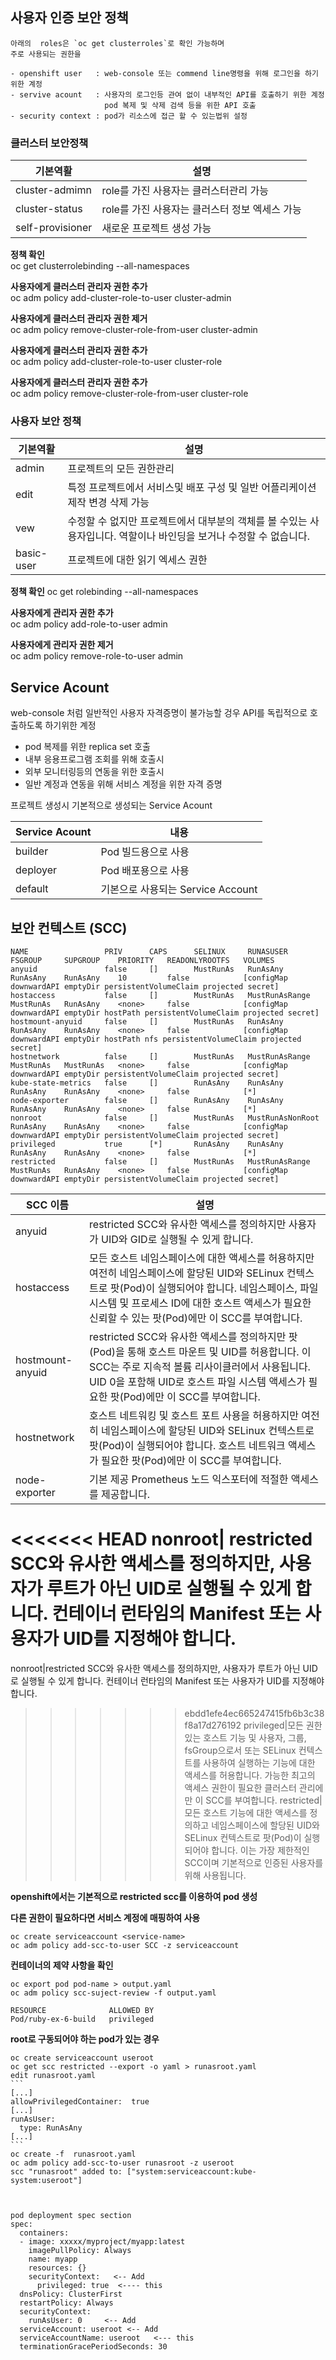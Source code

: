 ## 사용자 인증 보안 정책 

	
	아래의  roles은 `oc get clusterroles`로 확인 가능하며 
    주로 사용되는 권한을  
	
	- openshift user   : web-console 또는 commend line명령을 위해 로그인을 하기 위한 계정  
	- servive acount   : 사용자의 로그인등 관여 없이 내부적인 API를 호출하기 위한 계정 
	                     pod 복제 및 삭제 검색 등을 위한 API 호출
	- security context : pod가 리소스에 접근 할 수 있는법위 설정   


### 클러스터 보안정책

기본역활|설명  
--------|-----  
cluster-admimn|role를 가진 사용자는 클러스터관리 가능  
cluster-status|role를 가진 사용자는 클러스터 정보 엑세스 가능
self-provisioner|새로운 프로젝트 생성 가능  

**정책 확인**  
oc get clusterrolebinding --all-namespaces

**사용자에게 클러스터 관리자 권한 추가**  
oc adm policy add-cluster-role-to-user cluster-admin <username>
 
**사용자에게 클러스터 관리자 권한 제거**  
oc adm policy remove-cluster-role-from-user cluster-admin <username>

**사용자에게 클러스터 관리자 권한 추가**  
oc adm policy add-cluster-role-to-user cluster-role <username>

**사용자에게 클러스터 관리자 권한 추가**  
oc adm policy remove-cluster-role-from-user cluster-role <username>

### 사용자 보안 정책
 
기본역활 | 설명  
--------|-----  
admin|프로젝트의 모든 권한관리  
edit|특정 프로젝트에서 서비스및 배포 구성 및 일반 어플리케이션 제작 변경 삭제 가능  
vew|수정할 수 없지만 프로젝트에서 대부분의 객체를 볼 수있는 사용자입니다. 역할이나 바인딩을 보거나 수정할 수 없습니다.  
basic-user| 프로젝트에 대한 읽기 엑세스 권한   
  
**정책 확인** 
oc get rolebinding --all-namespaces

**사용자에게 관리자 권한 추가**  
oc adm policy add-role-to-user admin <username>

**사용자에게 관리자 권한 제거**  
oc adm policy remove-role-to-user admin <username>

## Service Acount
web-console 처럼 일반적인 사용자 자격증명이 불가능할 겅우 API를 독립적으로 호출하도록 하기위한 계정  
 - pod 복제를 위한 replica set 호출  
 - 내부 응용프로그램 조회를 위해 호출시  
 - 외부 모니터링등의 연동을 위한 호출시 
 - 일반 계정과 연동을 위해 서비스 계정을 위한 자격 증명   

프로젝트 생성시 기본적으로 생성되는 Service Acount

Service Acount|내용 
--------------|----
builder|Pod 빌드용으로 사용
deployer|Pod 배포용으로 사용
default|기본으로 사용되는 Service Account

## 보안 컨텍스트 (SCC)

	NAME                 PRIV      CAPS      SELINUX     RUNASUSER          FSGROUP     SUPGROUP    PRIORITY   READONLYROOTFS   VOLUMES
	anyuid               false     []        MustRunAs   RunAsAny           RunAsAny    RunAsAny    10         false            [configMap downwardAPI emptyDir persistentVolumeClaim projected secret]
	hostaccess           false     []        MustRunAs   MustRunAsRange     MustRunAs   RunAsAny    <none>     false            [configMap downwardAPI emptyDir hostPath persistentVolumeClaim projected secret]
	hostmount-anyuid     false     []        MustRunAs   RunAsAny           RunAsAny    RunAsAny    <none>     false            [configMap downwardAPI emptyDir hostPath nfs persistentVolumeClaim projected secret]
	hostnetwork          false     []        MustRunAs   MustRunAsRange     MustRunAs   MustRunAs   <none>     false            [configMap downwardAPI emptyDir persistentVolumeClaim projected secret]
	kube-state-metrics   false     []        RunAsAny    RunAsAny           RunAsAny    RunAsAny    <none>     false            [*]
	node-exporter        false     []        RunAsAny    RunAsAny           RunAsAny    RunAsAny    <none>     false            [*]
	nonroot              false     []        MustRunAs   MustRunAsNonRoot   RunAsAny    RunAsAny    <none>     false            [configMap downwardAPI emptyDir persistentVolumeClaim projected secret]
	privileged           true      [*]       RunAsAny    RunAsAny           RunAsAny    RunAsAny    <none>     false            [*]
	restricted           false     []        MustRunAs   MustRunAsRange     MustRunAs   RunAsAny    <none>     false            [configMap downwardAPI emptyDir persistentVolumeClaim projected secret]


SCC 이름| 	설명
--------|--------
anyuid|restricted SCC와 유사한 액세스를 정의하지만 사용자가 UID와 GID로 실행될 수 있게 합니다.
hostaccess|모든 호스트 네임스페이스에 대한 액세스를 허용하지만 여전히 네임스페이스에 할당된 UID와 SELinux 컨텍스트로 팟(Pod)이 실행되어야 합니다. 네임스페이스, 파일 시스템 및 프로세스 ID에 대한 호스트 액세스가 필요한 신뢰할 수 있는 팟(Pod)에만 이 SCC를 부여합니다.
hostmount-anyuid| 	restricted SCC와 유사한 액세스를 정의하지만 팟(Pod)을 통해 호스트 마운트 및 UID를 허용합니다. 이 SCC는 주로 지속적 볼륨 리사이클러에서 사용됩니다. UID 0을 포함해 UID로 호스트 파일 시스템 액세스가 필요한 팟(Pod)에만 이 SCC를 부여합니다.
hostnetwork|	호스트 네트워킹 및 호스트 포트 사용을 허용하지만 여전히 네임스페이스에 할당된 UID와 SELinux 컨텍스트로 팟(Pod)이 실행되어야 합니다. 호스트 네트워크 액세스가 필요한 팟(Pod)에만 이 SCC를 부여합니다.
node-exporter|기본 제공 Prometheus 노드 익스포터에 적절한 액세스를 제공합니다.
<<<<<<< HEAD
nonroot|	restricted SCC와 유사한 액세스를 정의하지만, 사용자가 루트가 아닌 UID로 실행될 수 있게 합니다. 컨테이너 런타임의 Manifest 또는 사용자가 UID를 지정해야 합니다.
=======
nonroot|restricted SCC와 유사한 액세스를 정의하지만, 사용자가 루트가 아닌 UID로 실행될 수 있게 합니다. 컨테이너 런타임의 Manifest 또는 사용자가 UID를 지정해야 합니다.
>>>>>>> ebdd1efe4ec665247415fb6b3c38f8a17d276192
privileged|모든 권한 있는 호스트 기능 및 사용자, 그룹, fsGroup으로서 또는 SELinux 컨텍스트를 사용하여 실행하는 기능에 대한 액세스를 허용합니다. 가능한 최고의 액세스 권한이 필요한 클러스터 관리에만 이 SCC를 부여합니다.
restricted|모든 호스트 기능에 대한 액세스를 정의하고 네임스페이스에 할당된 UID와 SELinux 컨텍스트로 팟(Pod)이 실행되어야 합니다. 이는 가장 제한적인 SCC이며 기본적으로 인증된 사용자를 위해 사용됩니다.

**openshift에서는 기본적으로 restricted scc를 이용하여 pod 생성** 

**다른 권한이 필요하다면 서비스 계정에 매핑하여 사용** 

	oc create serviceaccount <service-name>
	oc adm policy add-scc-to-user SCC -z serviceaccount

**컨테이너의 제약 사항을 확인** 

	oc export pod pod-name > output.yaml
	oc adm policy scc-suject-review -f output.yaml

    RESOURCE              ALLOWED BY
	Pod/ruby-ex-6-build   privileged

**root로 구동되어야 하는 pod가 있는 경우**

    oc create serviceaccount useroot
	oc get scc restricted --export -o yaml > runasroot.yaml
	edit runasroot.yaml
	```
	[...]
	allowPrivilegedContainer:  true
	[...]
	runAsUser:
  	  type: RunAsAny
	[...]
	```
    oc create -f  runasroot.yaml
    oc adm policy add-scc-to-user runasroot -z useroot
    scc "runasroot" added to: ["system:serviceaccount:kube-system:useroot"]



    pod deployment spec section
	spec:
      containers:
      - image: xxxxx/myproject/myapp:latest
        imagePullPolicy: Always
        name: myapp
        resources: {}
        securityContext:   <-- Add
          privileged: true  <---- this
      dnsPolicy: ClusterFirst
      restartPolicy: Always
      securityContext: 
        runAsUser: 0     <-- Add
      serviceAccount: useroot <-- Add
      serviceAccountName: useroot   <--- this
      terminationGracePeriodSeconds: 30